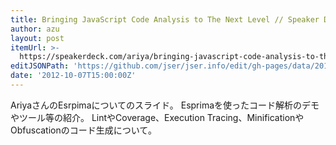 ```yaml
---
title: Bringing JavaScript Code Analysis to The Next Level // Speaker Deck
author: azu
layout: post
itemUrl: >-
  https://speakerdeck.com/ariya/bringing-javascript-code-analysis-to-the-next-level
editJSONPath: 'https://github.com/jser/jser.info/edit/gh-pages/data/2012/10/index.json'
date: '2012-10-07T15:00:00Z'
---
```

AriyaさんのEsrpimaについてのスライド。
Esprimaを使ったコード解析のデモやツール等の紹介。
LintやCoverage、Execution Tracing、MinificationやObfuscationのコード生成について。
